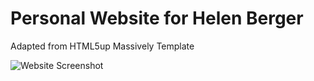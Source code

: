 # Personal Website for Helen Berger

Adapted from HTML5up Massively Template


![Website Screenshot](https://i.imgur.com/u6uJMbf.png)

